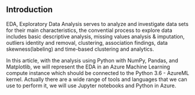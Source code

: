 ## Introduction

EDA, Exploratory Data Analysis serves to analyze and investigate data sets for their main characteristics, the convential process to explore data includes basic descriptive analysis, missing values analysis & imputation, outliers identity and removal, clustering, association findings, data skewness(labeling) and time-based clustering and analytics. 

In this article, with the analysis using Python with NumPy, Pandas, and Matplotlib, we will represent the EDA in an Azure Machine Learning compute instance which should be connected to the Python 3.6 - AzureML kernel. Actually there are a wide range of tools and languages that we can use to perform it, we will use Jupyter notebooks and Python in Azure.


